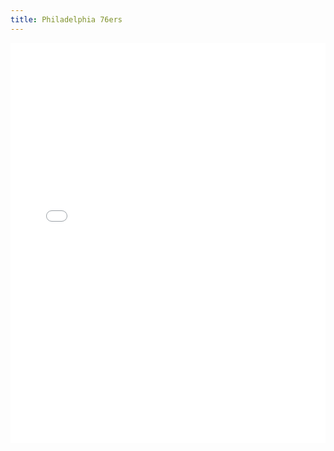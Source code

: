 ```yaml
---
title: Philadelphia 76ers
---
```


<iframe id="igraph" scrolling="no" style="border:none;" seamless="seamless" src="/plots/NBA/PHI.html" height="640" width="100%"></iframe>